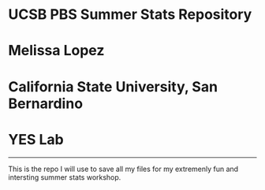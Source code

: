 
# UCSB PBS Summer Stats Repository

# Melissa Lopez

# California State University, San Bernardino

# YES Lab

------------------------------------------------------------------------

This is the repo I will use to save all my files for my extremenly fun
and intersting summer stats workshop.
